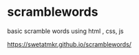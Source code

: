 # scramblewords
basic scramble words using html , css, js


https://swetatmkr.github.io/scramblewords/
